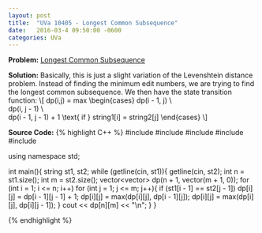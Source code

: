 ```yaml
---
layout: post
title:  "UVa 10405 - Longest Common Subsequence"
date:   2016-03-4 09:50:00 -0600
categories: UVa
---
```


**Problem:** [Longest Common Subsequence]

**Solution:**
Basically, this is just a slight variation of the Levenshtein distance problem. 
Instead of finding the minimum edit numbers, we are trying to find the longest common subsequence. 
We then have the state transition function:
\\[
dp(i,j) = max
\begin{cases}
dp(i - 1, j) \\\
dp(i, j - 1) \\\
dp(i - 1, j - 1) + 1 \text{ if } string1[i] = string2[j]
\end{cases}
\\]

**Source Code:**
{% highlight C++ %}
#include <iostream>
#include <cstdio>
#include <string>
#include <vector>
#include <algorithm>

using namespace std;

int main(){
    string st1, st2;
    while (getline(cin, st1)){
        getline(cin, st2);
        int n = st1.size();
        int m = st2.size();
        vector<vector<int>> dp(n + 1, vector<int>(m + 1, 0));
        for (int i = 1; i <= n; i++)
            for (int j = 1; j <= m; j++){
                if (st1[i - 1] == st2[j - 1])
                    dp[i][j] = dp[i - 1][j - 1] + 1;
                dp[i][j] = max(dp[i][j], dp[i - 1][j]);
                dp[i][j] = max(dp[i][j], dp[i][j - 1]);
            }
        cout << dp[n][m] << "\n";
    }
}

{% endhighlight %}

[Longest Common Subsequence]: https://uva.onlinejudge.org/index.php?option=com_onlinejudge&Itemid=8&page=show_problem&problem=1346

